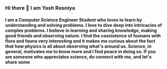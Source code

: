 ### Hi there 👋 I am Yash Rasniya


#### I am a Computer Science Engineer Student who loves to learn by understanding and solving problems. I love to dive deep into intricacies of complex problems. I believe in learning and sharing knowledge, making good friends and observing nature. I find the coexistence of humans with flora and fauna very interesting and it makes me curious about the fact that how physics is all about observing what's around us. Science, in general, motivates me to know more and I find peace in doing so. If you are someone who appreciates science, do connect with me, and let's share some 



